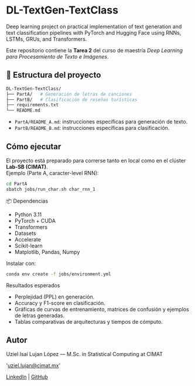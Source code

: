 # DL-TextGen-TextClass

Deep learning project on practical implementation of text generation and text classification pipelines with PyTorch and Hugging Face using RNNs, LSTMs, GRUs, and Transformers.

Este repositorio contiene la **Tarea 2** del curso de maestría *Deep Learning para Procesamiento de Texto e Imágenes*.  

## 📂 Estructura del proyecto

```bash
DL-TextGen-TextClass/
├── PartA/   # Generación de letras de canciones
├── PartB/   # Clasificación de reseñas turísticas
├── requirements.txt
└── README.md
```


- `PartA/README_A.md`: instrucciones específicas para generación de texto.
- `PartB/README_B.md`: instrucciones específicas para clasificación.

## Cómo ejecutar
El proyecto está preparado para correrse tanto en local como en el clúster **Lab-SB (CIMAT)**.  
Ejemplo (Parte A, caracter-level RNN):
```bash
cd PartA
sbatch jobs/run_char.sh char_rnn_1
```

📦 Dependencias

- Python 3.11
- PyTorch + CUDA
- Transformers
- Datasets
- Accelerate
- Scikit-learn
- Matplotlib, Pandas, Numpy

Instalar con:
```bash
conda env create -f jobs/environment.yml
```
Resultados esperados

- Perplejidad (PPL) en generación.
- Accuracy y F1-score en clasificación.
- Gráficas de curvas de entrenamiento, matrices de confusión y ejemplos de letras generadas.
- Tablas comparativas de arquitecturas y tiempos de cómputo.

## Autor
Uziel Isaí Lujan López — M.Sc. in Statistical Computing at CIMAT

'uziel.lujan@cimat.mx'

[LinkedIn](https://www.linkedin.com/in/uziel-lujan/) | [GitHub](https://github.com/UzielLujan)